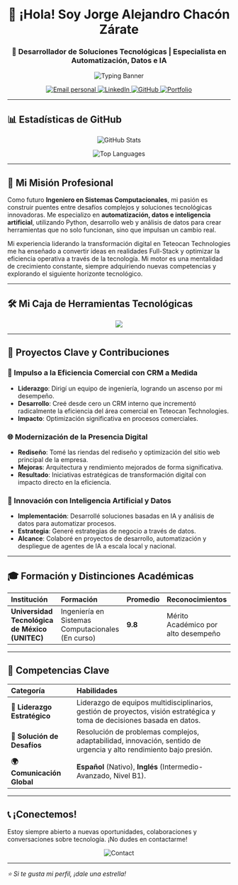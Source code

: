 <h1 align="center">👋 ¡Hola! Soy Jorge Alejandro Chacón Zárate</h1>
<h3 align="center">🚀 Desarrollador de Soluciones Tecnológicas | Especialista en Automatización, Datos e IA</h3>

<p align="center">
  <img src="https://readme-typing-svg.herokuapp.com?font=Fira+Code&size=22&pause=1000&color=FFBF00&center=true&vCenter=true&width=700&lines=Transformando+Datos+en+Decisiones+Estratégicas;Creando+Soluciones+Digitales+de+Cero+a+Cien;Innovación+Impulsada+por+Inteligencia+Artificial" alt="Typing Banner" />
</p>

<p align="center">
  <a href="mailto:jorgechaconzarate@gmail.com">
    <img src="https://img.shields.io/badge/-Email-D4AF37?style=for-the-badge&logo=gmail&logoColor=white" alt="Email personal" />
  </a>
  <a href="https://www.linkedin.com/in/jorgealejandrochacon" target="_blank">
    <img src="https://img.shields.io/badge/-LinkedIn-E6C200?style=for-the-badge&logo=linkedin&logoColor=white" alt="LinkedIn" />
  </a>
  <a href="https://github.com/jorgechacon559" target="_blank">
    <img src="https://img.shields.io/badge/-GitHub-1f2937?style=for-the-badge&logo=github&logoColor=white" alt="GitHub" />
  </a>
  <a href="https://github.com/jorgechacon559?tab=repositories" target="_blank">
    <img src="https://img.shields.io/badge/-Portfolio-FF6B6B?style=for-the-badge&logo=github&logoColor=white" alt="Portfolio" />
  </a>
</p>

---

## 📊 Estadísticas de GitHub

<p align="center">
  <img src="https://github-readme-stats.vercel.app/api?username=jorgechacon559&show_icons=true&theme=radical&hide_border=true&locale=es" alt="GitHub Stats" />
</p>

<p align="center">
  <img src="https://github-readme-stats.vercel.app/api/top-langs/?username=jorgechacon559&layout=compact&theme=radical&hide_border=true&locale=es" alt="Top Languages" />
</p>

---

## 🚀 Mi Misión Profesional

Como futuro **Ingeniero en Sistemas Computacionales**, mi pasión es construir puentes entre desafíos complejos y soluciones tecnológicas innovadoras. Me especializo en **automatización, datos e inteligencia artificial**, utilizando Python, desarrollo web y análisis de datos para crear herramientas que no solo funcionan, sino que impulsan un cambio real.

Mi experiencia liderando la transformación digital en Teteocan Technologies me ha enseñado a convertir ideas en realidades Full-Stack y optimizar la eficiencia operativa a través de la tecnología. Mi motor es una mentalidad de crecimiento constante, siempre adquiriendo nuevas competencias y explorando el siguiente horizonte tecnológico.

---

## 🛠️ Mi Caja de Herramientas Tecnológicas

<p align="center">
  <img src="https://skillicons.dev/icons?i=python,flask,html,css,javascript,vue,vite,php,cpp,typescript,mysql,postgresql,firebase,git,linux,vscode&theme=light" />
</p>

---

## 💼 Proyectos Clave y Contribuciones

### 🏢 Impulso a la Eficiencia Comercial con CRM a Medida
- **Liderazgo**: Dirigí un equipo de ingeniería, logrando un ascenso por mi desempeño.
- **Desarrollo**: Creé desde cero un CRM interno que incrementó radicalmente la eficiencia del área comercial en Teteocan Technologies.
- **Impacto**: Optimización significativa en procesos comerciales.

### 🌐 Modernización de la Presencia Digital
- **Rediseño**: Tomé las riendas del rediseño y optimización del sitio web principal de la empresa.
- **Mejoras**: Arquitectura y rendimiento mejorados de forma significativa.
- **Resultado**: Iniciativas estratégicas de transformación digital con impacto directo en la eficiencia.

### 🤖 Innovación con Inteligencia Artificial y Datos
- **Implementación**: Desarrollé soluciones basadas en IA y análisis de datos para automatizar procesos.
- **Estrategia**: Generé estrategias de negocio a través de datos.
- **Alcance**: Colaboré en proyectos de desarrollo, automatización y despliegue de agentes de IA a escala local y nacional.

---

## 🎓 Formación y Distinciones Académicas

| Institución | Formación | Promedio | Reconocimientos |
| :--- | :--- | :--- | :--- |
| **Universidad Tecnológica de México (UNITEC)** | Ingeniería en Sistemas Computacionales (En curso) | **9.8** | Mérito Académico por alto desempeño |

---

## 🌟 Competencias Clave

| Categoría | Habilidades |
| :--- | :--- |
| **👥 Liderazgo Estratégico** | Liderazgo de equipos multidisciplinarios, gestión de proyectos, visión estratégica y toma de decisiones basada en datos. |
| **🔧 Solución de Desafíos** | Resolución de problemas complejos, adaptabilidad, innovación, sentido de urgencia y alto rendimiento bajo presión. |
| **🌍 Comunicación Global** | **Español** (Nativo), **Inglés** (Intermedio-Avanzado, Nivel B1). |

---

## 📞 ¡Conectemos!

Estoy siempre abierto a nuevas oportunidades, colaboraciones y conversaciones sobre tecnología. ¡No dudes en contactarme!

<p align="center">
  <img src="https://img.shields.io/badge/-¡Hablemos!-FF6B6B?style=for-the-badge&logo=telegram&logoColor=white" alt="Contact" />
</p>

---

*⭐ Si te gusta mi perfil, ¡dale una estrella!*
